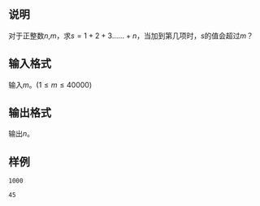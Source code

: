 <h2>说明</h2>

对于正整数$n$&#44;$m$，求$s=1+2+3……+n$，当加到第几项时，$s$的值会超过$m$？
<h2>输入格式</h2>

输入$m$。($1≤m≤40000$)

<h2>输出格式</h2>

输出$n$。

<h2>样例</h2>
<pre><code class="language-input1">1000</code></pre><pre><code class="language-output1">45</code></pre>
